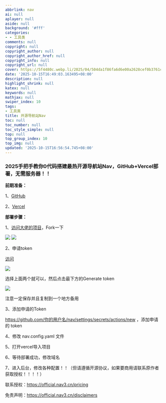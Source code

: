 ```yaml
---
abbrlink: nav
ai: null
aplayer: null
aside: null
background: '#fff'
categories:
- - 工具类
comments: null
copyright: null
copyright_author: null
copyright_author_href: null
copyright_info: null
copyright_url: null
cover: https://5f4480c.webp.li/2025/04/504da1f86fa6d6e00a2628cef0b3761c.jpg
date: '2025-10-15T16:49:03.163495+08:00'
description: null
highlight_shrink: null
katex: null
keywords: null
mathjax: null
swiper_index: 10
tags:
- 工具类
title: 开源导航站Nav
toc: null
toc_number: null
toc_style_simple: null
top: null
top_group_index: 10
top_img: null
updated: '2025-10-15T16:56:54.745+08:00'
---
```

### 2025手把手教你0代码搭建最热开源导航站Nav，GitHub+Vercel部署，无需服务器！！

**前期准备：**

1、[GitHub](https://github.com/)

2、[Vercel](https://vercel.com/)

**部署步骤：**

1、[访问大佬的项目](https://github.com/xjh22222228/nav)，Fork一下

<img src="https://5f4480c.webp.li/2025/10/59af2b9a8df49553ff5b2a7cb536102d.png" >

<img src="https://5f4480c.webp.li/2025/10/59af2b9a8df49553ff5b2a7cb536102d.png" >

2、申请token

[访问](https://github.com/settings/tokens/new)

<img src="https://5f4480c.webp.li/2025/10/f5fad1c6a2165556a5e86fb5a1e0108c.png" >

选择上面两个就可以，然后点击最下方的Generate token

<img src="https://5f4480c.webp.li/2025/10/f535cfb315ab2cf10bd9b622474a800d.png" >

注意一定保存并且复制到一个地方备用

3、添加申请的Token

https://github.com/你的用户名/nav/settings/secrets/actions/new ，添加申请的 token

4、修改 nav.config.yaml 文件

5、打开vercel导入项目

6、等待部署成功，修改域名

7、进入后台，修改各种配置！！（但请遵循开源协议，如果要商用请联系原作者获取授权！！！！）

联系授权：https://official.nav3.cn/pricing

免责声明：https://official.nav3.cn/disclaimers
